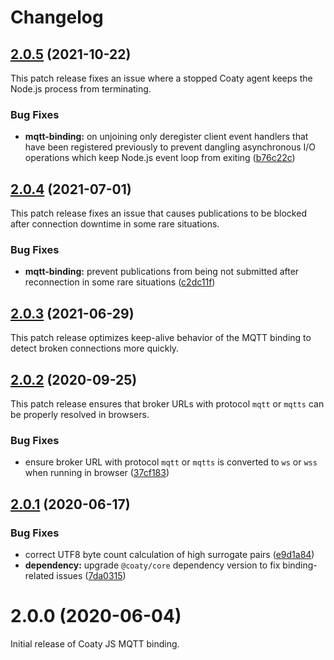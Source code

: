 # Changelog

<a name="2.0.5"></a>
## [2.0.5](https://github.com/coatyio/binding.mqtt.js/compare/v2.0.4...v2.0.5) (2021-10-22)

This patch release fixes an issue where a stopped Coaty agent keeps the Node.js process from terminating.

### Bug Fixes

* **mqtt-binding:** on unjoining only deregister client event handlers that have been registered previously to prevent dangling asynchronous I/O operations which keep Node.js event loop from exiting ([b76c22c](https://github.com/coatyio/binding.mqtt.js/commit/b76c22cc5ad188e55cefc7eeedf8b02815ee7ed8))

<a name="2.0.4"></a>
## [2.0.4](https://github.com/coatyio/binding.mqtt.js/compare/v2.0.3...v2.0.4) (2021-07-01)

This patch release fixes an issue that causes publications to be blocked after connection downtime in some rare situations.

### Bug Fixes

* **mqtt-binding:** prevent publications from being not submitted after reconnection in some rare situations ([c2dc11f](https://github.com/coatyio/binding.mqtt.js/commit/c2dc11fd7754855a7213d6061134e14c3dde1bec))

<a name="2.0.3"></a>
## [2.0.3](https://github.com/coatyio/binding.mqtt.js/compare/v2.0.2...v2.0.3) (2021-06-29)

This patch release optimizes keep-alive behavior of the MQTT binding to detect broken connections more quickly.

<a name="2.0.2"></a>
## [2.0.2](https://github.com/coatyio/binding.mqtt.js/compare/v2.0.1...v2.0.2) (2020-09-25)

This patch release ensures that broker URLs with protocol `mqtt` or `mqtts` can be properly resolved in browsers.

### Bug Fixes

* ensure broker URL with protocol `mqtt` or `mqtts` is converted to `ws` or `wss` when running in browser ([37cf183](https://github.com/coatyio/binding.mqtt.js/commit/37cf183970ed10f4211ad18f3b2b23a0b1a6d667))

<a name="2.0.1"></a>
## [2.0.1](https://github.com/coatyio/binding.mqtt.js/compare/v2.0.0...v2.0.1) (2020-06-17)

### Bug Fixes

* correct UTF8 byte count calculation of high surrogate pairs ([e9d1a84](https://github.com/coatyio/binding.mqtt.js/commit/e9d1a84c917ee44ba998dc383b540398eb5d2e6c))
* **dependency:** upgrade `@coaty/core` dependency version to fix binding-related issues ([7da0315](https://github.com/coatyio/binding.mqtt.js/commit/7da0315b8ecfed39c053fb30b9ae80d1e88b956f))

<a name="2.0.0"></a>
# 2.0.0 (2020-06-04)

Initial release of Coaty JS MQTT binding.


